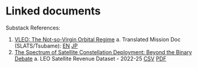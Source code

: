 # Linked documents

Substack References:
1. [VLEO: The Not-so-Virgin Orbital Regime](https://adithyapani.substack.com/p/vleo-the-not-so-virgin-orbital-regime)
  a. Translated Mission Doc (SLATS/Tsubame): [EN](/PDFs/%5BEN%5D_20130904_slats_j.pdf) [JP](https://www.jaxa.jp/press/2013/09/20130904_slats_j.pdf)
2. [The Spectrum of Satellite Constellation Deployment: Beyond the Binary Debate](https://adithyapani.substack.com/p/the-spectrum-of-satellite-constellation)
  a. LEO Satellite Revenue Dataset - 2022-25 [CSV](Tables/leo-satellite-revenue-dataset_2022--2025.csv) [PDF](/PDFs/Economic%20Value%20Generation%20in%20Low%20Earth%20Orbit.pdf)
